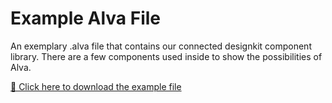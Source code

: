 # Example Alva File
An exemplary .alva file that contains our connected designkit component library.
There are a few components used inside to show the possibilities of Alva.

[📃 Click here to download the example file](https://media.meetalva.io/file/Website.alva)